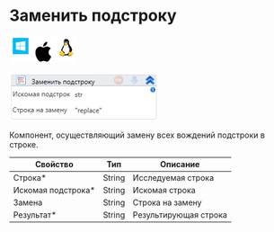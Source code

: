 # Заменить подстроку

![](<../../../../.gitbook/assets/image (119) (24).png>)

![](<../../../../.gitbook/assets/image (438).png>)

Компонент, осуществляющий замену всех вождений подстроки в строке.

| Свойство            | Тип    | Описание              |
| ------------------- | ------ | --------------------- |
| Строка\*            | String | Исследуемая строка    |
| Искомая подстрока\* | String | Искомая строка        |
| Замена              | String | Строка на замену      |
| Результат\*         | String | Результирующая строка |
